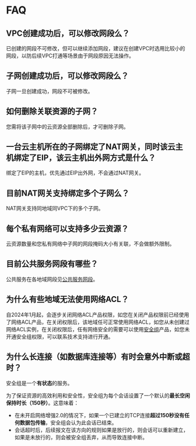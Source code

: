 # FAQ



## VPC创建成功后，可以修改网段么？

已创建的网段不可修改，但可以继续添加网段，建议在创建VPC时选用比较小的网段，以防后续VPC打通等场景由于网段原因无法操作。

## 子网创建成功后，可以修改网段么？

子网一旦创建成功，网段不可被修改。

## 如何删除关联资源的子网？

您需将该子网中的云资源全部删除后，才可删除子网。

## 一台云主机所在的子网绑定了NAT网关，同时该云主机绑定了EIP，该云主机出外网方式是什么？

绑定了EIP的主机，优先通过EIP出外网，不会通过NAT网关。

## 目前NAT网关支持绑定多个子网么？

NAT网关支持同地域同VPC下的多个子网。

## 每个私有网络可以支持多少云资源？

云资源数量和您私有网络中子网的网段掩码大小有关联，不会做额外限制。

## 目前公共服务网段有哪些？

公共服务在各地域网段见[公共服务网段](vpc/limit)。

## 为什么有些地域无法使用网络ACL？

自2024年1月起，会逐步关闭网络ACL产品权限，如您在关闭产品权限前已经使用了网络ACL产品，在关闭权限后，该地域任可正常使用网络ACL，如您从未创建过网络ACL实例，在关闭权限后，任有网络安全的需要可以使用[安全组](vpc/guide/secgroup)产品，如您未开通安全组权限，可以联系技术支持进行开通。

## **为什么长连接（如数据库连接等）有时会意外中断或超时？** 

 安全组是一个**有状态**的服务。

为了保证资源的高效利用和安全性，安全组为每个会话设置了一个默认的**最长空闲保持时长（150秒）**。这意味着：

- 在未开启网络增强2.0的情况下，如果一个已建立的TCP连接**超过150秒没有任何数据包传输**，安全组会认为此会话已结束。
- 会话超时后，后续报文在该方向的规则如果是放行的，则会话可以重新建立，如果是未放行的，则会被安全组丢弃，从而导致连接中断。

